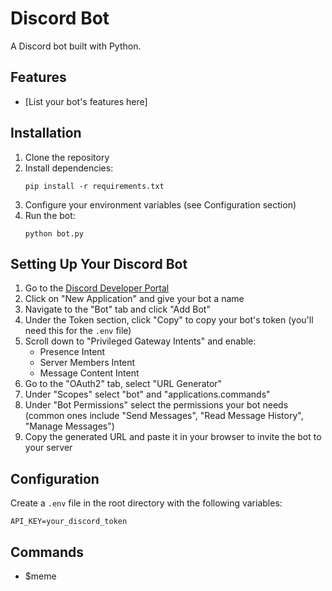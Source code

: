 # Discord Bot

A Discord bot built with Python.

## Features

- [List your bot's features here]

## Installation

1. Clone the repository
2. Install dependencies:
   ```
   pip install -r requirements.txt
   ```
3. Configure your environment variables (see Configuration section)
4. Run the bot:
   ```
   python bot.py
   ```

## Setting Up Your Discord Bot

1. Go to the [Discord Developer Portal](https://discord.com/developers/applications)
2. Click on "New Application" and give your bot a name
3. Navigate to the "Bot" tab and click "Add Bot"
4. Under the Token section, click "Copy" to copy your bot's token (you'll need this for the `.env` file)
5. Scroll down to "Privileged Gateway Intents" and enable:
   - Presence Intent
   - Server Members Intent
   - Message Content Intent
6. Go to the "OAuth2" tab, select "URL Generator"
7. Under "Scopes" select "bot" and "applications.commands"
8. Under "Bot Permissions" select the permissions your bot needs (common ones include "Send Messages", "Read Message History", "Manage Messages")
9. Copy the generated URL and paste it in your browser to invite the bot to your server

## Configuration

Create a `.env` file in the root directory with the following variables:

```
API_KEY=your_discord_token
```

## Commands

- $meme